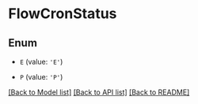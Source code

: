 # FlowCronStatus


## Enum

* `E` (value: `'E'`)

* `P` (value: `'P'`)

[[Back to Model list]](../README.md#documentation-for-models) [[Back to API list]](../README.md#documentation-for-api-endpoints) [[Back to README]](../README.md)
